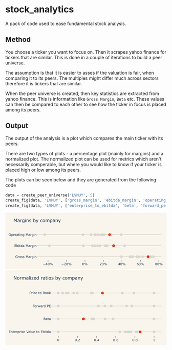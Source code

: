 # stock_analytics
A pack of code used to ease fundamental stock analysis. 

## Method
You choose a ticker you want to focus on. Then it scrapes yahoo finance for tickers that are similar. This is done in a couple of iterations to build a peer universe.

The assumption is that it is easier to asses if the valuation is fair, when comparing it to its peers. The multiples might differ much across sectors therefore it is tickers that are similar.

When the peer universe is created, then key statistics are extracted from yahoo finance. This is information like `Gross Margin`, `Beta` etc. These values can then be compared to each other to see how the ticker in focus is placed among its peers.

## Output
The output of the analysis is a plot which compares the main ticker with its peers.

There are two types of plots - a percentage plot (mainly for margins) and a normalized plot.
The normalized plot can be used for metrics which aren't necessarily comperable, but where you would like to know if your ticker is placed high or low among its peers.

The plots can be seen below and they are generated from the following code
``` python
data = create_peer_universe('LVMUY', 5)
create_fig(data, 'LVMUY', ['gross_margin', 'ebitda_margin', 'operating_margin'], title='Margins by company')
create_fig(data, 'LVMUY', ['enterprise_to_ebitda', 'beta', 'forward_pe', 'price_to_book'], title='Normalized ratios by company', normalize=True)
```
![plot](/images/Margins_by_company_20220322.png)
![plot](/images/Normalized_ratios_by_company_20220322.png)